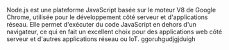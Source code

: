 Node.js est une plateforme JavaScript basée sur le moteur V8 de Google Chrome, utilisée pour le développement côté serveur et d'applications réseau. Elle permet d'exécuter du code JavaScript en dehors d'un navigateur, ce qui en fait un excellent choix pour des applications web côté serveur et d'autres applications réseau ou IoT. ggoruhgudjgjduigh